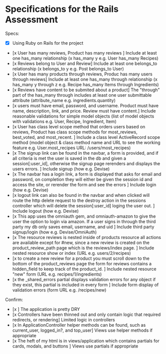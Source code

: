 # Specifications for the Rails Assessment

Specs:
- [x] Using Ruby on Rails for the project
- [x User has many reviews, Product has many reviews ] Include at least one has_many relationship (x has_many y e.g. User has_many Recipes) 
- [x Reviews belong to User and Review] Include at least one belongs_to relationship (x belongs_to y e.g. Post belongs_to User)
- [x User has many products through reviews, Produc has many users through reviews] Include at least one has_many through relationship (x has_many y through z e.g. Recipe has_many Items through Ingredients)
- [x Reviews have content to be submited about a product] The "through" part of the has_many through includes at least one user submittable attribute (attribute_name e.g. ingredients.quantity)
- [x users must have email, password, and username. Product must have name, description, link, and price. Review must have content.] Include reasonable validations for simple model objects (list of model objects with validations e.g. User, Recipe, Ingredient, Item)
- [x User has class level scope method that orders users based on reviews, Product has class scope methods for most_reviews, best_voted, and most_recent. ] Include a class level ActiveRecord scope method (model object & class method name and URL to see the working feature e.g. User.most_recipes URL: /users/most_recipes)
- [x The signup link can be found in the navbar, a form is provided, and if all criteria is met the user is saved in the db and given a session[:user_id], otherwise the signup page rerenders and displays the users errors. ] Include signup (how e.g. Devise)
- [x The navbar has a login link, a form is displayed that asks for email and password, on completion they will either be given the session id and access the site, or rerender the form and see the errors ] Include login (how e.g. Devise)
- [x logout link can also be found in the navbar and when clicked will route the http delete request to the destroy action in the sessions controller which will delete the session[:user_id] loging the user out. ] Include logout (how e.g. Devise)
- [x This app uses the omniauth gem, and omniauth-amazon to give the user the option to login via amazon. If a user signs in through the third party my db only saves email, username, and uid ] Include third party signup/login (how e.g. Devise/OmniAuth)
- [x The resource reviews is nested inside of products resource all actions are available except for #new, since a new review is created on the product_review_path page which is the reviews/index page. ] Include nested resource show or index (URL e.g. users/2/recipes)
- [x to create a new review for a product you must scroll down to the bottom of the product_reviews page the form for reviews contains a hidden_field to keep track of the product_id. ] Include nested resource "new" form (URL e.g. recipes/1/ingredients)
- [x the _shared_errors partial displays validation errors for any object if they exist, this partial is included in every form ] Include form display of validation errors (form URL e.g. /recipes/new)

Confirm:
- [x ] The application is pretty DRY
- [x Controllers have been thinned out and only contain logic that required redirects, or rendering] Limited logic in controllers
- [x In ApplicationController helper methods can be found, such as current_user, logged_in?, and top_user] Views use helper methods if appropriate
- [x The heft of my html is in views/application which contains partials for cards, modals, and buttons ] Views use partials if appropriate
